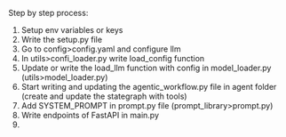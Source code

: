 Step by step process:
1. Setup env variables or keys
2. Write the setup.py file
3. Go to config>config.yaml and configure llm
4. In utils>confi_loader.py write load_config function
5. Update or write the load_llm function with config in model_loader.py (utils>model_loader.py)
6. Start writing and updating the agentic_workflow.py file in agent folder (create and update the stategraph with tools)
7. Add SYSTEM_PROMPT in prompt.py file (prompt_library>prompt.py)
8. Write endpoints of FastAPI in main.py
9. 